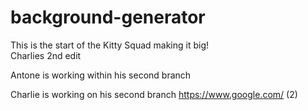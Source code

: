 # background-generator

This is the start of the Kitty Squad making it big! <br />
Charlies 2nd edit <br />

Antone is working within his second branch


Charlie is working on his second branch
https://www.google.com/ (2) 



